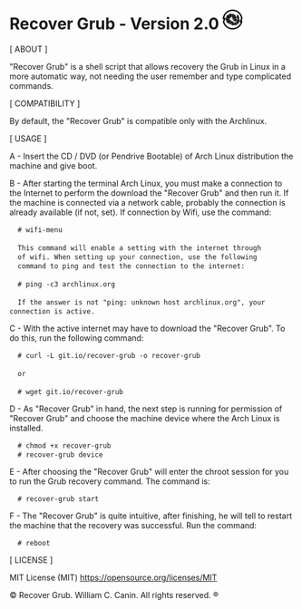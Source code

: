 # Recover Grub - Version 2.0 <img src="https://raw.githubusercontent.com/williamcanin/recover-grub/master/logotype/recover-grub-icon.png" alt="Recover Grub Logotype" width="7%" height="7%"/>



[ ABOUT ]

  "Recover Grub" is a shell script that allows recovery the Grub
  in Linux in a more automatic way, not needing the user
  remember and type complicated commands.


[ COMPATIBILITY ]

  By default, the "Recover Grub" is compatible only with the
  Archlinux.

[ USAGE ]

  A - Insert the CD / DVD (or Pendrive Bootable) of Arch Linux distribution
      the machine and give boot.

  B - After starting the terminal Arch Linux, you must make a connection
      to the Internet to perform the download the "Recover Grub" and
      then run it.
      If the machine is connected via a network cable, probably
      the connection is already available (if not, set).
      If connection by Wifi, use the command:

      # wifi-menu

      This command will enable a setting with the internet through
      of wifi. When setting up your connection, use the following
      command to ping and test the connection to the internet:

      # ping -c3 archlinux.org

      If the answer is not "ping: unknown host archlinux.org", your connection is active.

  C - With the active internet may have to download the
      "Recover Grub". To do this, run the following command:

      # curl -L git.io/recover-grub -o recover-grub

      or

      # wget git.io/recover-grub

  D - As "Recover Grub" in hand, the next step is running for permission of 
     "Recover Grub" and choose the machine device where the Arch Linux is  
      installed. 
        
      # chmod +x recover-grub
      # recover-grub device

  E - After choosing the "Recover Grub" will enter the chroot session for you 
      to run the Grub recovery command. The command is:

      # recover-grub start

  F - The "Recover Grub" is quite intuitive, after finishing, he will tell to
      restart the machine that the recovery was successful.
      Run the command:

      # reboot

[ LICENSE ]

  MIT License (MIT)
  https://opensource.org/licenses/MIT


 © Recover Grub. William C. Canin. All rights reserved. ®
